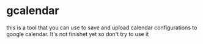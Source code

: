 # gcalendar
this is a tool that you can use to save and upload calendar configurations to google calendar. It's not finishet yet so don't try to use it
